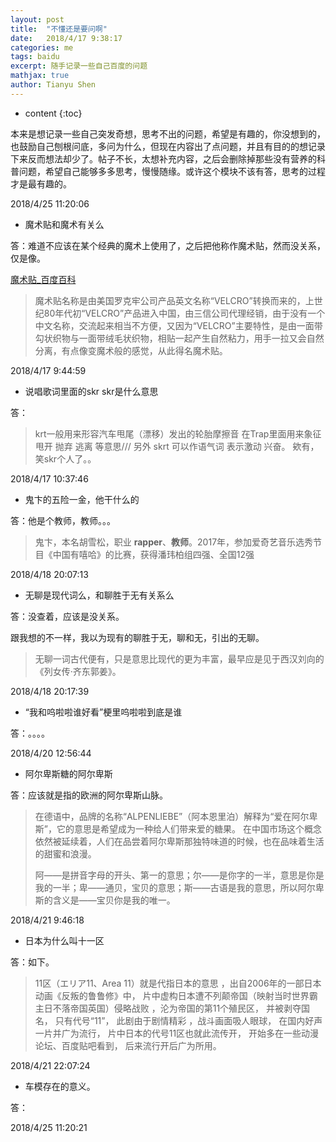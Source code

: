 ```yaml
---
layout: post
title:  "不懂还是要问啊"
date:   2018/4/17 9:38:17  
categories: me
tags: baidu 
excerpt: 随手记录一些自己百度的问题
mathjax: true
author: Tianyu Shen
---
```


* content
{:toc}


本来是想记录一些自己突发奇想，思考不出的问题，希望是有趣的，你没想到的，也鼓励自己刨根问底，多问为什么，但现在内容出了点问题，并且有目的的想记录下来反而想法却少了。帖子不长，太想补充内容，之后会删除掉那些没有营养的科普问题，希望自己能够多多思考，慢慢随缘。或许这个模块不该有答，思考的过程才是最有趣的。

2018/4/25 11:20:06 

-  魔术贴和魔术有关么 
  
答：难道不应该在某个经典的魔术上使用了，之后把他称作魔术贴，然而没关系，仅是像。

[魔术贴_百度百科](https://baike.baidu.com/item/%E9%AD%94%E6%9C%AF%E8%B4%B4/4635754?fr=aladdin)    

>  魔术贴名称是由美国罗克牢公司产品英文名称“VELCRO”转换而来的，上世纪80年代初“VELCRO”产品进入中国，由三信公司代理经销，由于没有一个中文名称，交流起来相当不方便，又因为“VELCRO”主要特性，是由一面带勾状织物与一面带绒毛状织物，相贴一起产生自然粘力，用手一拉又会自然分离，有点像变魔术般的感觉，从此得名魔术贴。

2018/4/17 9:44:59 



-  说唱歌词里面的skr skr是什么意思 
  
答：

> krt一般用来形容汽车甩尾（漂移）发出的轮胎摩擦音 在Trap里面用来象征 甩开 抛弃 逃离 等意思/// 另外 skrt 可以作语气词 表示激动 兴奋。
> 欸有，笑skr个人了。。


2018/4/17 10:37:46 


-  鬼卞的五险一金，他干什么的
  
答：他是个教师，教师。。。

> 鬼卞，本名胡雪松，职业 **rapper**、**教师**。2017年，参加爱奇艺音乐选秀节目《中国有嘻哈》的比赛，获得潘玮柏组四强、全国12强

2018/4/18 20:07:13 

-  无聊是现代词么，和聊胜于无有关系么
  
答：没查着，应该是没关系。

跟我想的不一样，我以为现有的聊胜于无，聊和无，引出的无聊。
> 无聊一词古代便有，只是意思比现代的更为丰富，最早应是见于西汉刘向的《列女传·齐东郭姜》。


2018/4/18 20:17:39  

-  “我和呜啦啦谁好看”梗里呜啦啦到底是谁 
  
答：。。。。


2018/4/20 12:56:44 

-  阿尔卑斯糖的阿尔卑斯 
  
答：应该就是指的欧洲的阿尔卑斯山脉。

> 在德语中，品牌的名称“ALPENLIEBE”（阿本恩里泊）解释为“爱在阿尔卑斯”，它的意思是希望成为一种给人们带来爱的糖果。 在中国市场这个概念依然被延续着，人们在品尝着阿尔卑斯那独特味道的时候，也在品味着生活的甜蜜和浪漫。
> 
> 阿——是拼音字母的开头、第一的意思；尔——是你字的一半，意思是你是我的一半；卑——通贝，宝贝的意思；斯——古语是我的意思，所以阿尔卑斯的含义是——宝贝你是我的唯一。

  2018/4/21 9:46:18 

-  日本为什么叫十一区 
  
答：如下。

> 11区（エリア11、Area 11）就是代指日本的意思 ，出自2006年的一部日本动画《反叛的鲁鲁修》中， 片中虚构日本遭不列颠帝国（映射当时世界霸主日不落帝国英国）侵略战败 ，沦为帝国的第11个殖民区， 并被剥夺国名， 只有代号“11”， 此剧由于剧情精彩 ，战斗画面吸人眼球， 在国内好声一片并广为流行， 片中日本的代号11区也就此流传开， 开始多在一些动漫论坛、百度贴吧看到， 后来流行开后广为所用。

2018/4/21 22:07:24 

-  车模存在的意义。
  
答：


2018/4/25 11:20:21 


